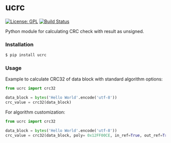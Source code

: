 # ucrc
[![License: GPL](https://img.shields.io/badge/License-GPL-blue)](gnu.org/licenses/gpl-3.0.txt)
[![Build Status](https://travis-ci.com/sizeofanton/ucrc.svg?branch=master)](https://travis-ci.com/sizeofanton/ucrc)

Python module for calculating CRC check with result as unsigned.

### Installation
```sh
$ pip install ucrc
```

### Usage
Example to calculate CRC32 of data block with standard algorithm options:

```python
from ucrc import crc32

data_block = bytes('Hello World'.encode('utf-8'))
crc_value = crc32(data_block)
```

For algorithm customization:
```python
from ucrc import crc32

data_block = bytes('Hello World'.encode('utf-8'))
crc_value = crc32(data_block, poly= 0x12FF00CE, in_ref=True, out_ref=True)
```

